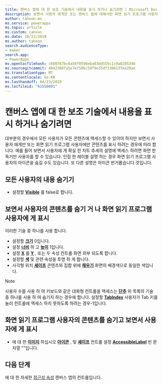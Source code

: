 ```yaml
---
title: 캔버스 앱에 대 한 보조 기술에서 내용을 표시 하거나 숨기려면 | Microsoft Docs
description: 보면서 사용자 에게만 또는 캔버스 앱에 대해서만 화면 읽기 프로그램 사용자만 콘텐츠를 표시 하는 방법
author: tahoon-ms
ms.service: powerapps
ms.topic: article
ms.custom: canvas
ms.date: 10/22/2018
ms.author: tahoon
search.audienceType:
- maker
search.app:
- PowerApps
ms.openlocfilehash: c680767bc6a56f0596eba03dd555c1c9a0205346
ms.sourcegitcommit: 4042388fa5e7ef50bc59f9e35df330613fea29ae
ms.translationtype: MT
ms.contentlocale: ko-KR
ms.lasthandoff: 04/23/2019
ms.locfileid: "61550091"
---
```

# <a name="show-or-hide-content-from-assistive-technologies-for-canvas-apps"></a>캔버스 앱에 대 한 보조 기술에서 내용을 표시 하거나 숨기려면

대부분의 경우에서 모든 사용자가 모든 콘텐츠에 액세스할 수 있어야 하지만 보면서 사용자 에게만 또는 화면 읽기 프로그램 사용자에만 콘텐츠를 표시 하려는 경우에 따라 합니다. 예를 들어 보면서 사용자에 게 확실 한 차트 추세의 설명에 액세스 하려면 화면 판독기만 사용자를 할 수 있습니다. 인접 한 레이블 설명 하는 경우 화면 읽기 프로그램 사용자의 아이콘을 숨길 수도 있습니다. 또 다른 설명은 아이콘 번거롭습니다 것입니다.

## <a name="hide-content-from-all-users"></a>모든 사용자의 내용 숨기기

* 설정할 **[Visible](controls/properties-core.md)** 를 false로 합니다.

## <a name="hide-content-from-sighted-users-and-show-it-to-screen-reader-users"></a>보면서 사용자의 콘텐츠를 숨기 거 나 화면 읽기 프로그램 사용자에 게 표시

이러한 기술 중 하나를 사용 합니다.

* 설정할 **[크기](controls/properties-text.md)** 0입니다.
* 설정 **[너비](controls/properties-size-location.md)** 하 고 **[높이](controls/properties-size-location.md)** 1입니다.
* 설정  **[X](controls/properties-size-location.md)** 를  **[Y](controls/properties-size-location.md)** , 또는 두 속성 컨트롤 화면 외부 되도록 합니다.
* 설정할 **[색](controls/properties-color-border.md)** 및 관련 속성을 투명 하 게 합니다.
* 사각형 위치 **[셰이프](controls/control-shapes-icons.md)** 콘텐츠와 집합 위에 **[채우기](controls/properties-color-border.md)** 화면의 배경색으로 동일한 색입니다.

> [!NOTE]
> 사용자 수를 사용 하 여 키보드와 같은 대화형 컨트롤을 액세스는  **[단추](controls/control-button.md)** 위 목록의 기술 중 하나를 사용 하 여 숨기지 하는 경우에 합니다. 설정할 **[TabIndex](controls/properties-accessibility.md)** 사용자가 Tab 키를 눌러 컨트롤에 액세스 하지 못하도록 하려는 경우-1입니다.

## <a name="hide-content-from-screen-reader-users-and-show-it-to-sighted-users"></a>화면 읽기 프로그램 사용자의 콘텐츠를 숨기고 보면서 사용자에 게 표시

* 에 대 한  **[이미지](controls/control-image.md)** 하십시오  **[아이콘](controls/control-shapes-icons.md)** , 및 **[셰이프](controls/control-shapes-icons.md)** 컨트롤 설정 **[AccessibleLabel](controls/properties-accessibility.md)** 빈 문자열 ""입니다.

## <a name="next-steps"></a>다음 단계

에 대 한 자세한 [접근성 속성](controls/properties-accessibility.md) 캔버스 앱의 컨트롤입니다.

